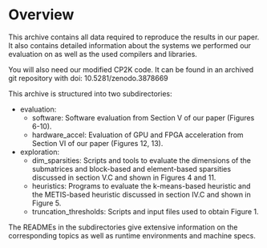 # Overview

This archive contains all data required to reproduce the results in our paper. It also contains detailed information about the systems we performed our evaluation on as well as the used compilers and libraries.

You will also need our modified CP2K code. It can be found in an archived git repository with doi: 10.5281/zenodo.3878669

This archive is structured into two subdirectories:

* evaluation:
  * software: Software evaluation from Section V of our paper (Figures 6-10).
  * hardware_accel: Evaluation of GPU and FPGA acceleration from Section VI of our paper (Figures 12, 13).
* exploration:
  * dim_sparsities: Scripts and tools to evaluate the dimensions of the submatrices and block-based and element-based sparsities discussed in section V.C and shown in Figures 4 and 11.
  * heuristics: Programs to evaluate the k-means-based heuristic and the METIS-based heuristic discussed in section IV.C and shown in Figure 5.
  * truncation_thresholds: Scripts and input files used to obtain Figure 1.

The READMEs in the subdirectories give extensive information on the corresponding topics as well as runtime environments and machine specs.
